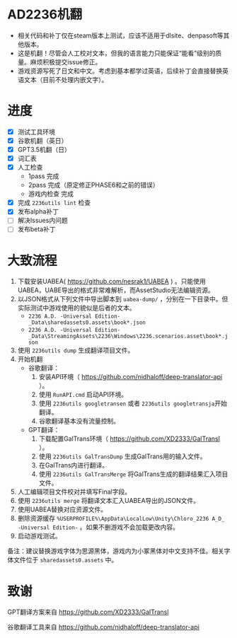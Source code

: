 # AD2236机翻

* 相关代码和补丁仅在steam版本上测试，应该不适用于dlsite、denpasoft等其他版本。
* 这是机翻！尽管会人工校对文本，但我的语言能力只能保证“能看”级别的质量。麻烦积极提交issue修正。
* 游戏资源写死了日文和中文。考虑到基本都学过英语，后续补丁会直接替换英语文本（目前不处理内嵌文字）。

# 进度
- [x] 测试工具环境
- [x] 谷歌机翻（英日）
- [x] GPT3.5机翻（日）
- [x] 词汇表
- [x] 人工检查
    * 1pass 完成
    * 2pass 完成（原定修正PHASE6和之前的错误）
    * 游戏内检查 完成
- [x] 完成 `2236utils lint` 检查
- [x] 发布alpha补丁
- [ ] 解决Issues内问题
- [ ] 发布beta补丁

# 大致流程
1. 下载安装UABEA( https://github.com/nesrak1/UABEA ) 。只能使用UABEA，UABE导出的格式非常难解析，而AssetStudio无法编辑资源。
2. 以JSON格式从下列文件中导出脚本到 `uabea-dump/` ，分别在一下目录中。但实际测试中游戏使用的貌似是后者的文本。
    * ```2236 A.D. -Universal Edition-_Data\sharedassets0.assets\book*.json```
    * ```2236 A.D. -Universal Edition-_Data\StreamingAssets\2236\Windows\2236.scenarios.asset\book*.json```
3. 使用 `2236utils dump` 生成翻译项目文件。
4. 开始机翻
    * 谷歌翻译：
        1. 安装API环境（ https://github.com/nidhaloff/deep-translator-api ）。
        2. 使用 `RunAPI.cmd` 启动API环境。
        3. 使用 `2236utils googletransen` 或者 `2236utils googletransja`开始翻译。
        4. 谷歌翻译基本没有流量控制。
    * GPT翻译：
        1. 下载配置GalTrans环境（ https://github.com/XD2333/GalTransl ）。
        2. 使用 `2236utils GalTransDump` 生成GalTrans用的输入文件。
        3. 在GalTrans内进行翻译。
        4. 使用 `2236utils GalTransMerge` 将GalTrans生成的翻译结果汇入项目文件。
5. 人工编辑项目文件校对并填写Final字段。
6. 使用 `2236utils merge` 将翻译文本汇入UABEA导出的JSON文件。
7. 使用UABEA替换对应资源文件。
8. 删除资源缓存 `%USERPROFILE%\AppData\LocalLow\Unity\Chloro_2236 A_D_ -Universal Edition-` 。如果不删游戏不会加载更改内容。
9. 启动游戏测试。

备注：建议替换游戏字体为思源黑体，游戏内为小冢黑体对中文支持不佳。相关字体文件位于 `sharedassets0.assets` 中。

# 致谢

GPT翻译方案来自 https://github.com/XD2333/GalTransl

谷歌翻译工具来自 https://github.com/nidhaloff/deep-translator-api
